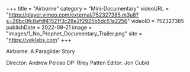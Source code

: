 +++
title = "Airborne"
category = "Mini-Documentary"
videoURL = "https://player.vimeo.com/external/752327385.m3u8?s=28bc0fc8afdf41521f3c28e2f2925b5dc51a2256"
videoID = 752327385
publishDate = 2022-09-21
image = "images/1_No_Prophet_Documentary_Trailer.png"
site = "https://veklabs.com"
+++

Airborne: A Paraglider Story

Director: Andrew Peloso
DP: Riley Patten
Editor: Jon Cubid

